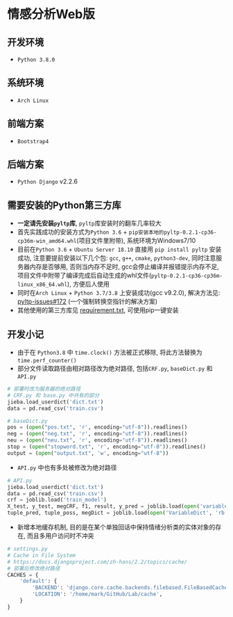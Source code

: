 # 情感分析Web版

## 开发环境

- `Python 3.8.0`

## 系统环境

- `Arch Linux`

## 前端方案

- `Bootstrap4`

## 后端方案

-  `Python Django` v2.2.6

## 需要安装的Python第三方库

- **一定请先安装`pyltp`库**, `pyltp`库安装时的翻车几率较大
- 首先实践成功的安装方式为`Python 3.6` + `pip安装本地的pyltp-0.2.1-cp36-cp36m-win_amd64.whl`(项目文件里附带), 系统环境为Windows7/10
- 目前在`Python 3.6` + `Ubuntu Server 18.10` 直接用 `pip install pyltp` 安装成功, 注意要提前安装以下几个包: `gcc`, `g++`, `cmake`, `python3-dev`, 同时注意服务器内存是否够用, 否则当内存不足时, gcc会停止编译并报错提示内存不足, 项目文件中附带了编译完成后自动生成的whl文件(`pyltp-0.2.1-cp36-cp36m-linux_x86_64.whl`), 方便后人使用
- 同时在`Arch Linux` + `Python 3.7/3.8` 上安装成功(gcc v9.2.0), 解决方法见: [pyltp-issues#172](https://github.com/HIT-SCIR/pyltp/issues/172) (一个强制转换空指针的解决方案)
- 其他使用的第三方库见 [requirement.txt](./requirement.txt), 可使用pip一键安装

## 开发小记

- 由于在 `Python3.8` 中 `time.clock()` 方法被正式移除, 将此方法替换为 `time.perf_counter()`
- 部分文件读取路径由相对路径改为绝对路径, 包括`CRF.py`, `baseDict.py` 和 `API.py`
```python
# 部署时改为服务器的绝对路径
# CRF.py 和 base.py 中共有的部分
jieba.load_userdict('dict.txt')
data = pd.read_csv('train.csv')
```

```python
# baseDict.py
pos = (open("pos.txt", 'r', encoding="utf-8")).readlines()
neg = (open("neg.txt", 'r', encoding="utf-8")).readlines()
neu = (open("neu.txt", 'r', encoding="utf-8")).readlines()
stop = (open("stopword.txt", 'r', encoding="utf-8")).readlines()
output = (open("output.txt", 'w', encoding="utf-8"))
```
- `API.py` 中也有多处被修改为绝对路径
```python
# API.py
jieba.load_userdict('dict.txt')
data = pd.read_csv('train.csv')
crf = joblib.load('train_model')
X_test, y_test, megCRF, f1, result, y_pred = joblib.load(open('variableCRF', 'rb'))
tuple_pred, tuple_poss, megDict = joblib.load(open('VariableDict', 'rb'))
```
- 新增本地缓存机制, 目的是在某个单独回话中保持情绪分析类的实体对象的存在, 而且多用户访问时不冲突
```python
# settings.py
# Cache in File System
# https://docs.djangoproject.com/zh-hans/2.2/topics/cache/
# 部署后修改绝对路径
CACHES = {
    'default': {
        'BACKEND': 'django.core.cache.backends.filebased.FileBasedCache',
        'LOCATION': '/home/mark/GitHub/Lab/cache',
    }
}
```
